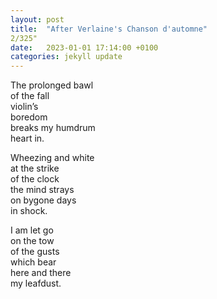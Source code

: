 ```yaml
---
layout: post
title:  "After Verlaine's Chanson d'automne"
2/325"
date:   2023-01-01 17:14:00 +0100
categories: jekyll update
---
```



The prolonged bawl <br>
of the fall <br>
violin’s <br>
boredom <br>
breaks my humdrum <br>
heart in. <br>

Wheezing and white  <br>
at the strike  <br>
of the clock  <br>
the mind strays  <br>
on bygone days <br>
in shock. <br>

I am let go <br>
on the tow <br>
of the gusts <br>
which bear <br>
here and there <br>
my leafdust. <br>